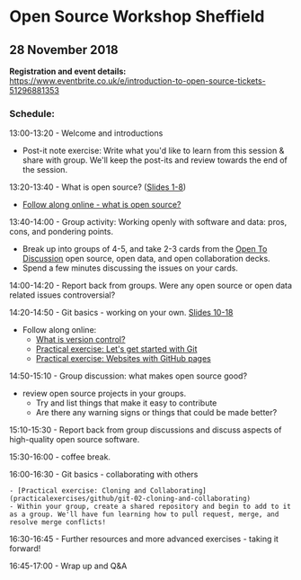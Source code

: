 # Open Source Workshop Sheffield

## 28 November 2018

**Registration and event details:** https://www.eventbrite.co.uk/e/introduction-to-open-source-tickets-51296881353 

### Schedule: 

13:00-13:20 - Welcome and introductions
   - Post-it note exercise: Write what you'd like to learn from this session & share with group. We'll keep the post-its and review towards the end of the session. 

13:20-13:40 - What is open source? ([Slides 1-8](https://docs.google.com/presentation/d/1a2uBPu_P5LoyaGp9Q3Q0e8vp5hsUtonyWyUbzkXBdA4/edit#slide=id.p))
   - [Follow along online - what is open source?](https://open-source-for-researchers.github.io/open-source-workshop/01-what-is-open-source)

13:40-14:00 - Group activity: Working openly with software and data: pros, cons, and pondering points. 
   - Break up into groups of 4-5, and take 2-3 cards from the [Open To Discussion](https://github.com/baricks/opentodiscussion/commit/7379a27aef4b3d5ba28b6eba79f5b5f9ad549bec) open source, open data, and open collaboration decks. 
   - Spend a few minutes discussing the issues on your cards. 

14:00-14:20 - Report back from groups. Were any open source or open data related issues controversial?

14:20-14:50 - Git basics - working on your own. [Slides 10-18](https://docs.google.com/presentation/d/1a2uBPu_P5LoyaGp9Q3Q0e8vp5hsUtonyWyUbzkXBdA4/edit#slide=id.g30e60a4b80_0_7)

   - Follow along online: 
      - [What is version control?](02-what-is-version-control)
      - [Practical exercise: Let's get started with Git](practicalexercises/github/git-01-lets-get-started-with-github)
      - [Practical exercise: Websites with GitHub pages](practicalexercises/github/git-03-websites-with-github-pages)
      
14:50-15:10 - Group discussion: what makes open source good? 

   - review open source projects in your groups. 
      - Try and list things that make it easy to contribute
      - Are there any warning signs or things that could be made better? 
      
15:10-15:30 - Report back from group discussions and discuss aspects of high-quality open source software.
   
15:30-16:00 - coffee break. 

16:00-16:30 - Git basics - collaborating with others

    - [Practical exercise: Cloning and Collaborating](practicalexercises/github/git-02-cloning-and-collaborating)
    - Within your group, create a shared repository and begin to add to it as a group. We'll have fun learning how to pull request, merge, and resolve merge conflicts! 
    
16:30-16:45 - Further resources and more advanced exercises - taking it forward! 

16:45-17:00 - Wrap up and Q&A

